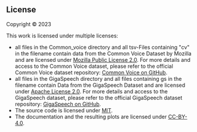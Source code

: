 ## License

Copyright © 2023

This work is licensed under multiple licenses:
- all files in the Common_voice directory and all tsv-Files containing "cv" in the filename contain data from the Common Voice Dataset by Mozilla and are licensed under [Mozilla Public License 2.0](LICENSES/MPL-2.0.txt). For more details and access to the Common Voice dataset, please refer to the official Common Voice dataset repository: [Common Voice on GitHub](https://github.com/common-voice/common-voice).
- all files in the GigaSpeech directory and all files containing gs in the filename contain Data from the GigaSpeech Dataset and are licensed under [Apache License 2.0](LICENSES/Apache-2.0.txt). For more details and access to the GigaSpeech dataset, please refer to the official GigaSpeech dataset repository: [GigaSpeech on GitHub](https://github.com/SpeechColab/GigaSpeech).
- The source code is licensed under [MIT](LICENSES/MIT.txt).
- The documentation and the resulting plots are licensed under [CC-BY-4.0](LICENSES/CC-BY-4.0.txt).

